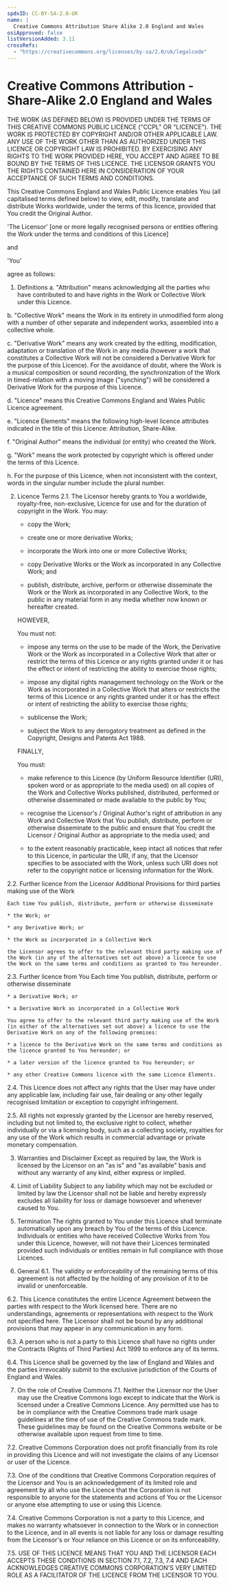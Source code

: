 ```yaml
---
spdxID: CC-BY-SA-2.0-UK
name: |
  Creative Commons Attribution Share Alike 2.0 England and Wales
osiApproved: false
listVersionAdded: 3.11
crossRefs: 
  - "https://creativecommons.org/licenses/by-sa/2.0/uk/legalcode"
---
```


# Creative Commons Attribution - Share-Alike 2.0 England and Wales

THE WORK (AS DEFINED BELOW) IS PROVIDED UNDER THE TERMS OF THIS CREATIVE COMMONS PUBLIC LICENCE ("CCPL" OR "LICENCE"). THE WORK IS PROTECTED BY COPYRIGHT AND/OR OTHER APPLICABLE LAW. ANY USE OF THE WORK OTHER THAN AS AUTHORIZED UNDER THIS LICENCE OR COPYRIGHT LAW IS PROHIBITED. BY EXERCISING ANY RIGHTS TO THE WORK PROVIDED HERE, YOU ACCEPT AND AGREE TO BE BOUND BY THE TERMS OF THIS LICENCE. THE LICENSOR GRANTS YOU THE RIGHTS CONTAINED HERE IN CONSIDERATION OF YOUR ACCEPTANCE OF SUCH TERMS AND CONDITIONS.

This Creative Commons England and Wales Public Licence enables You (all capitalised terms defined below) to view, edit, modify, translate and distribute Works worldwide, under the terms of this licence, provided that You credit the Original Author.

'The Licensor' [one or more legally recognised persons or entities offering the Work under the terms and conditions of this Licence]

and

'You'

agree as follows:

1. Definitions
  a. "Attribution" means acknowledging all the parties who have contributed to and have rights in the Work or Collective Work under this Licence.

  b. "Collective Work" means the Work in its entirety in unmodified form along with a number of other separate and independent works, assembled into a collective whole.

  c. "Derivative Work" means any work created by the editing, modification, adaptation or translation of the Work in any media (however a work that constitutes a Collective Work will not be considered a Derivative Work for the purpose of this Licence). For the avoidance of doubt, where the Work is a musical composition or sound recording, the synchronization of the Work in timed-relation with a moving image ("synching") will be considered a Derivative Work for the purpose of this Licence.

  d. "Licence" means this Creative Commons England and Wales Public Licence agreement.

  e. "Licence Elements" means the following high-level licence attributes indicated in the title of this Licence: Attribution, Share-Alike.

  f. "Original Author" means the individual (or entity) who created the Work.

  g. "Work" means the work protected by copyright which is offered under the terms of this Licence.

  h. For the purpose of this Licence, when not inconsistent with the context, words in the singular number include the plural number.

2. Licence Terms
  2.1. The Licensor hereby grants to You a worldwide, royalty-free, non-exclusive, Licence for use and for the duration of copyright in the Work.
    You may:

    * copy the Work;

    * create one or more derivative Works;

    * incorporate the Work into one or more Collective Works;

    * copy Derivative Works or the Work as incorporated in any Collective Work; and

    * publish, distribute, archive, perform or otherwise disseminate the Work or the Work as incorporated in any Collective Work, to the public in any material form in any media whether now known or hereafter created.

    HOWEVER,

    You must not:

    * impose any terms on the use to be made of the Work, the Derivative Work or the Work as incorporated in a Collective Work that alter or restrict the terms of this Licence or any rights granted under it or has the effect or intent of restricting the ability to exercise those rights;

    * impose any digital rights management technology on the Work or the Work as incorporated in a Collective Work that alters or restricts the terms of this Licence or any rights granted under it or has the effect or intent of restricting the ability to exercise those rights;

    * sublicense the Work;

    * subject the Work to any derogatory treatment as defined in the Copyright, Designs and Patents Act 1988.

    FINALLY,

    You must:

    * make reference to this Licence (by Uniform Resource Identifier (URI), spoken word or as appropriate to the media used) on all copies of the Work and Collective Works published, distributed, performed or otherwise disseminated or made available to the public by You;

    * recognise the Licensor's / Original Author's right of attribution in any Work and Collective Work that You publish, distribute, perform or otherwise disseminate to the public and ensure that You credit the Licensor / Original Author as appropriate to the media used; and

    * to the extent reasonably practicable, keep intact all notices that refer to this Licence, in particular the URI, if any, that the Licensor specifies to be associated with the Work, unless such URI does not refer to the copyright notice or licensing information for the Work.

  2.2. Further licence from the Licensor
    Additional Provisions for third parties making use of the Work

    Each time You publish, distribute, perform or otherwise disseminate

    * the Work; or

    * any Derivative Work; or

    * the Work as incorporated in a Collective Work

    the Licensor agrees to offer to the relevant third party making use of the Work (in any of the alternatives set out above) a licence to use the Work on the same terms and conditions as granted to You hereunder.

  2.3. Further licence from You
    Each time You publish, distribute, perform or otherwise disseminate

    * a Derivative Work; or

    * a Derivative Work as incorporated in a Collective Work

    You agree to offer to the relevant third party making use of the Work (in either of the alternatives set out above) a licence to use the Derivative Work on any of the following premises:

    * a licence to the Derivative Work on the same terms and conditions as the licence granted to You hereunder; or

    * a later version of the licence granted to You hereunder; or

    * any other Creative Commons licence with the same Licence Elements.

  2.4. This Licence does not affect any rights that the User may have under any applicable law, including fair use, fair dealing or any other legally recognised limitation or exception to copyright infringement.

  2.5. All rights not expressly granted by the Licensor are hereby reserved, including but not limited to, the exclusive right to collect, whether individually or via a licensing body, such as a collecting society, royalties for any use of the Work which results in commercial advantage or private monetary compensation.

3. Warranties and Disclaimer
  Except as required by law, the Work is licensed by the Licensor on an "as is" and "as available" basis and without any warranty of any kind, either express or implied.

4. Limit of Liability
  Subject to any liability which may not be excluded or limited by law the Licensor shall not be liable and hereby expressly excludes all liability for loss or damage howsoever and whenever caused to You.

5. Termination
  The rights granted to You under this Licence shall terminate automatically upon any breach by You of the terms of this Licence. Individuals or entities who have received Collective Works from You under this Licence, however, will not have their Licences terminated provided such individuals or entities remain in full compliance with those Licences.

6. General
  6.1. The validity or enforceability of the remaining terms of this agreement is not affected by the holding of any provision of it to be invalid or unenforceable.

  6.2. This Licence constitutes the entire Licence Agreement between the parties with respect to the Work licensed here. There are no understandings, agreements or representations with respect to the Work not specified here. The Licensor shall not be bound by any additional provisions that may appear in any communication in any form.

  6.3. A person who is not a party to this Licence shall have no rights under the Contracts (Rights of Third Parties) Act 1999 to enforce any of its terms.

  6.4. This Licence shall be governed by the law of England and Wales and the parties irrevocably submit to the exclusive jurisdiction of the Courts of England and Wales.

7. On the role of Creative Commons
  7.1. Neither the Licensor nor the User may use the Creative Commons logo except to indicate that the Work is licensed under a Creative Commons Licence. Any permitted use has to be in compliance with the Creative Commons trade mark usage guidelines at the time of use of the Creative Commons trade mark. These guidelines may be found on the Creative Commons website or be otherwise available upon request from time to time.

  7.2. Creative Commons Corporation does not profit financially from its role in providing this Licence and will not investigate the claims of any Licensor or user of the Licence.

  7.3. One of the conditions that Creative Commons Corporation requires of the Licensor and You is an acknowledgement of its limited role and agreement by all who use the Licence that the Corporation is not responsible to anyone for the statements and actions of You or the Licensor or anyone else attempting to use or using this Licence.

  7.4. Creative Commons Corporation is not a party to this Licence, and makes no warranty whatsoever in connection to the Work or in connection to the Licence, and in all events is not liable for any loss or damage resulting from the Licensor's or Your reliance on this Licence or on its enforceability.

  7.5. USE OF THIS LICENCE MEANS THAT YOU AND THE LICENSOR EACH ACCEPTS THESE CONDITIONS IN SECTION 7.1, 7.2, 7.3, 7.4 AND EACH ACKNOWLEDGES CREATIVE COMMONS CORPORATION'S VERY LIMITED ROLE AS A FACILITATOR OF THE LICENCE FROM THE LICENSOR TO YOU.
